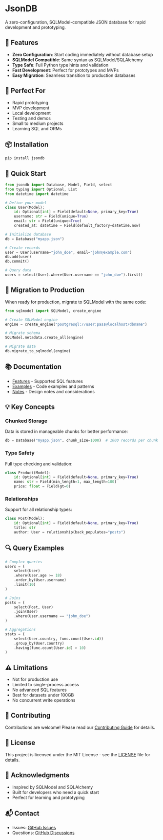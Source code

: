 # JsonDB

A zero-configuration, SQLModel-compatible JSON database for rapid development and prototyping.

## 🚀 Features

- **Zero Configuration**: Start coding immediately without database setup
- **SQLModel Compatible**: Same syntax as SQLModel/SQLAlchemy
- **Type Safe**: Full Python type hints and validation
- **Fast Development**: Perfect for prototypes and MVPs
- **Easy Migration**: Seamless transition to production databases

## 🎯 Perfect For

- Rapid prototyping
- MVP development
- Local development
- Testing and demos
- Small to medium projects
- Learning SQL and ORMs

## 📦 Installation

```bash
pip install jsondb
```

## 🏃 Quick Start

```python
from jsondb import Database, Model, Field, select
from typing import Optional, List
from datetime import datetime

# Define your model
class User(Model):
    id: Optional[int] = Field(default=None, primary_key=True)
    username: str = Field(unique=True)
    email: str = Field(unique=True)
    created_at: datetime = Field(default_factory=datetime.now)

# Initialize database
db = Database("myapp.json")

# Create records
user = User(username="john_doe", email="john@example.com")
db.add(user)
db.commit()

# Query data
users = select(User).where(User.username == "john_doe").first()
```

## 🔄 Migration to Production

When ready for production, migrate to SQLModel with the same code:

```python
from sqlmodel import SQLModel, create_engine

# Create SQLModel engine
engine = create_engine("postgresql://user:pass@localhost/dbname")

# Migrate schema
SQLModel.metadata.create_all(engine)

# Migrate data
db.migrate_to_sqlmodel(engine)
```

## 📚 Documentation

- [Features](FEATURES.md) - Supported SQL features
- [Examples](examples.py) - Code examples and patterns
- [Notes](NOTES.md) - Design notes and considerations

## 💡 Key Concepts

### Chunked Storage
Data is stored in manageable chunks for better performance:
```python
db = Database("myapp.json", chunk_size=1000)  # 1000 records per chunk
```

### Type Safety
Full type checking and validation:
```python
class Product(Model):
    id: Optional[int] = Field(default=None, primary_key=True)
    name: str = Field(min_length=1, max_length=100)
    price: float = Field(gt=0)
```

### Relationships
Support for all relationship types:
```python
class Post(Model):
    id: Optional[int] = Field(default=None, primary_key=True)
    title: str
    author: User = relationship(back_populates="posts")
```

## 🔍 Query Examples

```python
# Complex queries
users = (
    select(User)
    .where(User.age >= 18)
    .order_by(User.username)
    .limit(10)
)

# Joins
posts = (
    select(Post, User)
    .join(User)
    .where(User.username == "john_doe")
)

# Aggregations
stats = (
    select(User.country, func.count(User.id))
    .group_by(User.country)
    .having(func.count(User.id) > 10)
)
```

## ⚠️ Limitations

- Not for production use
- Limited to single-process access
- No advanced SQL features
- Best for datasets under 100GB
- No concurrent write operations

## 🤝 Contributing

Contributions are welcome! Please read our [Contributing Guide](CONTRIBUTING.md) for details.

## 📄 License

This project is licensed under the MIT License - see the [LICENSE](LICENSE) file for details.

## 🙏 Acknowledgments

- Inspired by SQLModel and SQLAlchemy
- Built for developers who need a quick start
- Perfect for learning and prototyping

## 📬 Contact

- Issues: [GitHub Issues](https://github.com/yourusername/jsondb/issues)
- Questions: [GitHub Discussions](https://github.com/yourusername/jsondb/discussions)